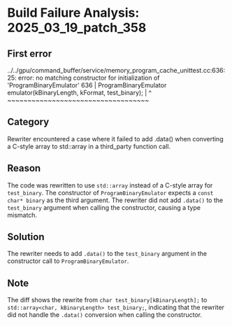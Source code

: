 # Build Failure Analysis: 2025_03_19_patch_358

## First error

../../gpu/command_buffer/service/memory_program_cache_unittest.cc:636:25: error: no matching constructor for initialization of 'ProgramBinaryEmulator'
  636 |   ProgramBinaryEmulator emulator(kBinaryLength, kFormat, test_binary);
      |                         ^        ~~~~~~~~~~~~~~~~~~~~~~~~~~~~~~~~~~~

## Category
Rewriter encountered a case where it failed to add .data() when converting a C-style array to std::array in a third_party function call.

## Reason
The code was rewritten to use `std::array` instead of a C-style array for `test_binary`. The constructor of `ProgramBinaryEmulator` expects a `const char* binary` as the third argument. The rewriter did not add `.data()` to the `test_binary` argument when calling the constructor, causing a type mismatch.

## Solution
The rewriter needs to add `.data()` to the `test_binary` argument in the constructor call to `ProgramBinaryEmulator`.

## Note
The diff shows the rewrite from `char test_binary[kBinaryLength];` to `std::array<char, kBinaryLength> test_binary;`, indicating that the rewriter did not handle the `.data()` conversion when calling the constructor.